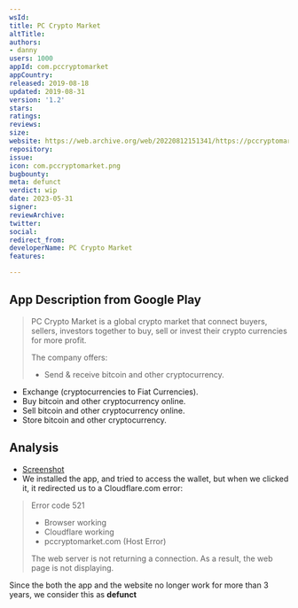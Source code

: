 ```yaml
---
wsId: 
title: PC Crypto Market
altTitle: 
authors:
- danny
users: 1000
appId: com.pccryptomarket
appCountry: 
released: 2019-08-18
updated: 2019-08-31
version: '1.2'
stars: 
ratings: 
reviews: 
size: 
website: https://web.archive.org/web/20220812151341/https://pccryptomarket.com/
repository: 
issue: 
icon: com.pccryptomarket.png
bugbounty: 
meta: defunct
verdict: wip
date: 2023-05-31
signer: 
reviewArchive: 
twitter: 
social: 
redirect_from: 
developerName: PC Crypto Market
features: 

---
```


## App Description from Google Play 

> PC Crypto Market is a global crypto market that connect buyers, sellers, investors together to buy, sell or invest their crypto currencies for more profit.
>
> The company offers:
> 
> - Send & receive bitcoin and other cryptocurrency.
- Exchange (cryptocurrencies to Fiat Currencies).
- Buy bitcoin and other cryptocurrency online.
- Sell bitcoin and other cryptocurrency online.
- Store bitcoin and other cryptocurrency.

## Analysis

- [Screenshot](https://twitter.com/BitcoinWalletz/status/1663835605325709313) 
- We installed the app, and tried to access the wallet, but when we clicked it, it redirected us to a Cloudflare.com error: 

> Error code 521 
>
> - Browser working 
> - Cloudflare working 
> - pccryptomarket.com (Host Error)
>
> The web server is not returning a connection. As a result, the web page is not displaying. 

Since the both the app and the website no longer work for more than 3 years, we consider this as **defunct**
